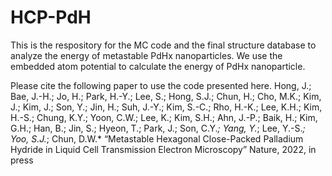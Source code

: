 # HCP-PdH

This is the respository for the MC code and the final structure database
to analyze the energy of metastable PdHx nanoparticles.
We use the embedded atom potential to calculate the energy of PdHx nanoparticle.

Please cite the following paper to use the code presented here.
Hong, J.; Bae, J.-H.; Jo, H.; Park, H.-Y.; Lee, S.; Hong, S.J.; Chun, H.; Cho, M.K.; Kim, J.; Kim, J.; Son, Y.; Jin, H.; Suh, J.-Y.; Kim, S.-C.; Rho, H.-K.; Lee, K.H.; Kim, H.-S.; Chung, K.Y.; Yoon, C.W.; Lee, K.; Kim, S.H.; Ahn, J.-P.; Baik, H.; Kim, G.H.; Han, B.; Jin, S.; Hyeon, T.; Park, J.; Son, C.Y.*; Yang, Y.*; Lee, Y.-S.*; Yoo, S.J.*; Chun, D.W.* “Metastable Hexagonal Close-Packed Palladium Hydride in Liquid Cell Transmission Electron Microscopy” Nature, 2022, in press

